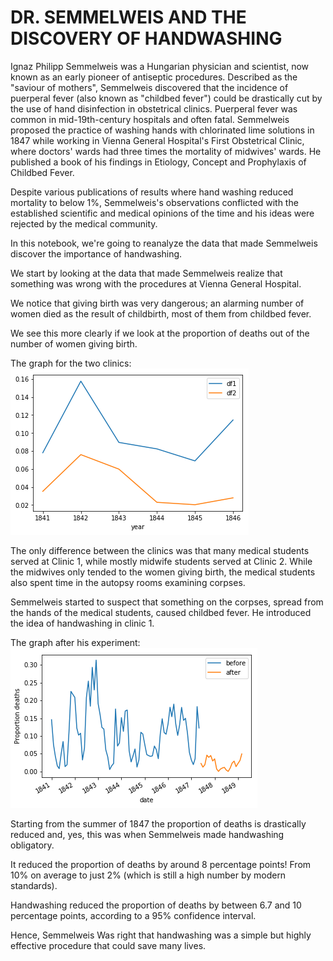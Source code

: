 # DR. SEMMELWEIS AND THE DISCOVERY OF HANDWASHING 

Ignaz Philipp Semmelweis was a Hungarian physician and scientist, now known as an early pioneer of antiseptic procedures. Described as the "saviour of mothers", Semmelweis discovered that the incidence of puerperal fever (also known as "childbed fever") could be drastically cut by the use of hand disinfection in obstetrical clinics. Puerperal fever was common in mid-19th-century hospitals and often fatal. Semmelweis proposed the practice of washing hands with chlorinated lime solutions in 1847 while working in Vienna General Hospital's First Obstetrical Clinic, where doctors' wards had three times the mortality of midwives' wards. He published a book of his findings in Etiology, Concept and Prophylaxis of Childbed Fever.

Despite various publications of results where hand washing reduced mortality to below 1%, Semmelweis's observations conflicted with the established scientific and medical opinions of the time and his ideas were rejected by the medical community.


In this notebook, we're going to reanalyze the data that made Semmelweis discover the importance of handwashing. 

We start by looking at the data that made Semmelweis realize that something was wrong with the procedures at Vienna General Hospital.

We notice that giving birth was very dangerous; an alarming number of women died as the result of childbirth, most of them from childbed fever.

We see this more clearly if we look at the proportion of deaths out of the number of women giving birth.

The graph for the two clinics:
![alt text](https://github.com/arjuaman/SEMMELWEIS-AND-THE-DISCOVERY-OF-HANDWASHING/blob/master/clinic1vsclinic2.png "df1 is clinic 1 and df2 is clinic 2")

The only difference between the clinics was that many medical students served at Clinic 1, while mostly midwife students served at Clinic 2. While the midwives only tended to the women giving birth, the medical students also spent time in the autopsy rooms examining corpses.

Semmelweis started to suspect that something on the corpses, spread from the hands of the medical students, caused childbed fever.
He introduced the idea of handwashing in clinic 1.

The graph after his experiment:
![alt_text](https://github.com/arjuaman/SEMMELWEIS-AND-THE-DISCOVERY-OF-HANDWASHING/blob/master/before_After_handwash.png)

Starting from the summer of 1847 the proportion of deaths is drastically reduced and, yes, this was when Semmelweis made handwashing obligatory.

It reduced the proportion of deaths by around 8 percentage points! From 10% on average to just 2% (which is still a high number by modern standards).

Handwashing reduced the proportion of deaths by between 6.7 and 10 percentage points, according to a 95% confidence interval.

Hence, Semmelweis Was right that handwashing was a simple but highly effective procedure that could save many lives.
